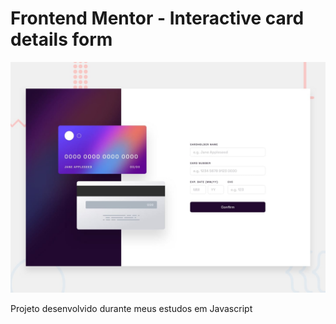 # Frontend Mentor - Interactive card details form

![Design preview for the Interactive card details form coding challenge](./design/desktop-preview.jpg)


Projeto desenvolvido durante meus estudos em Javascript

